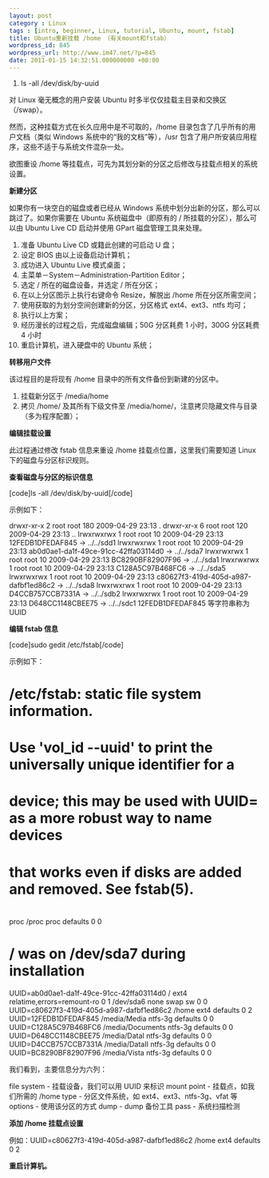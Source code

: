 ```yaml
---
layout: post
category : Linux
tags : [intro, beginner, Linux, tutorial, Ubuntu, mount, fstab]
title: Ubuntu重新挂载 /home （有关mount和fstab）
wordpress_id: 845
wordpress_url: http://www.im47.net/?p=845
date: 2011-01-15 14:32:51.000000000 +08:00
---
```

<ol title="Double click to hide line number.">
	<li>ls -all /dev/disk/by-uuid</li>
</ol>
对 Linux 毫无概念的用户安装 Ubuntu 时多半仅仅挂载主目录和交换区（/swap）。

然而，这种挂载方式在长久应用中是不可取的，/home 目录包含了几乎所有的用户文档（类似 Windows 系统中的“我的文档”等），/usr 包含了用户所安装应用程序，这些不适于与系统文件混杂一处。

欲图重设 /home 等挂载点，可先为其划分新的分区之后修改与挂载点相关的系统设置。

<strong>新建分区</strong>

如果你有一块空白的磁盘或者已经从 Windows 系统中划分出新的分区，那么可以跳过了。如果你需要在 Ubuntu 系统磁盘中（即原有的 / 所挂载的分区），那么可以由 Ubuntu Live CD 启动并使用 GPart 磁盘管理工具来处理。
<ol>
	<li>准备 Ubuntu Live CD 或籍此创建的可启动 U 盘；</li>
	<li>设定 BIOS 由以上设备启动计算机；</li>
	<li>成功进入 Ubuntu Live 模式桌面；</li>
	<li>主菜单－System－Administration-Partition Editor；</li>
	<li>选定 / 所在的磁盘设备，并选定 / 所在分区；</li>
	<li>在以上分区图示上执行右键命令 Resize，解脱出 /home 所在分区所需空间；</li>
	<li>使用获取的为划分空间创建新的分区，分区格式 ext4、ext3、ntfs 均可；</li>
	<li>执行以上方案；</li>
	<li>经历漫长的过程之后，完成磁盘编辑；50G 分区耗费 1 小时，300G 分区耗费 4 小时</li>
	<li>重启计算机，进入硬盘中的 Ubuntu 系统；</li>
</ol>
<strong>转移用户文件</strong>

该过程目的是将现有 /home 目录中的所有文件备份到新建的分区中。
<ol>
	<li>挂载新分区于 /media/home</li>
	<li>拷贝 /home/ 及其所有下级文件至 /media/home/，注意拷贝隐藏文件与目录（多为程序配置）；</li>
</ol>
<strong>编辑挂载设置</strong>

此过程通过修改 fstab 信息来重设 /home 挂载点位置，这里我们需要知道 Linux 下的磁盘与分区标识规则。

<strong>查看磁盘与分区的标识信息</strong>

[code]ls -all /dev/disk/by-uuid[/code]

示例如下：

drwxr-xr-x 2 root root 180 2009-04-29 23:13 .
drwxr-xr-x 6 root root 120 2009-04-29 23:13 ..
lrwxrwxrwx 1 root root 10 2009-04-29 23:13 12FEDB1DFEDAF845 -&gt; ../../sdd1
lrwxrwxrwx 1 root root 10 2009-04-29 23:13 ab0d0ae1-da1f-49ce-91cc-42ffa03114d0 -&gt; ../../sda7
lrwxrwxrwx 1 root root 10 2009-04-29 23:13 BC8290BF82907F96 -&gt; ../../sda1
lrwxrwxrwx 1 root root 10 2009-04-29 23:13 C128A5C97B468FC6 -&gt; ../../sda5
lrwxrwxrwx 1 root root 10 2009-04-29 23:13 c80627f3-419d-405d-a987-dafbf1ed86c2 -&gt; ../../sda8
lrwxrwxrwx 1 root root 10 2009-04-29 23:13 D4CCB757CCB7331A -&gt; ../../sdb2
lrwxrwxrwx 1 root root 10 2009-04-29 23:13 D648CC1148CBEE75 -&gt; ../../sdc1
12FEDB1DFEDAF845 等字符串称为 UUID

<strong>编辑 fstab 信息</strong>

[code]sudo gedit /etc/fstab[/code]

示例如下：

# /etc/fstab: static file system information.
#
# Use 'vol_id --uuid' to print the universally unique identifier for a
# device; this may be used with UUID= as a more robust way to name devices
# that works even if disks are added and removed. See fstab(5).
#
#
proc /proc proc defaults 0 0
# / was on /dev/sda7 during installation
UUID=ab0d0ae1-da1f-49ce-91cc-42ffa03114d0 / ext4 relatime,errors=remount-ro 0 1
/dev/sda6 none swap sw 0 0
UUID=c80627f3-419d-405d-a987-dafbf1ed86c2 /home ext4 defaults 0 2
UUID=12FEDB1DFEDAF845 /media/Media ntfs-3g defaults 0 0
UUID=C128A5C97B468FC6 /media/Documents ntfs-3g defaults 0 0
UUID=D648CC1148CBEE75 /media/DataI ntfs-3g defaults 0 0
UUID=D4CCB757CCB7331A /media/DataII ntfs-3g defaults 0 0
UUID=BC8290BF82907F96 /media/Vista ntfs-3g defaults 0 0

我们看到，主要信息分为六列：

file system - 挂载设备，我们可以用 UUID 来标识
mount point - 挂载点，如我们所需的 /home
type - 分区文件系统，如 ext4、ext3、ntfs-3g、vfat 等
options - 使用该分区的方式
dump - dump 备份工具
pass - 系统扫描检测

<strong>添加 /home 挂载点设置</strong>

例如：UUID=c80627f3-419d-405d-a987-dafbf1ed86c2 /home ext4 defaults 0 2

<strong> 重启计算机。</strong>
